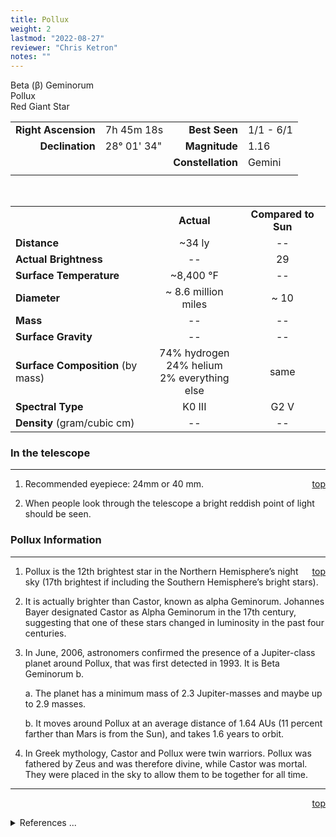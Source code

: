 ```yaml
---
title: Pollux
weight: 2
lastmod: "2022-08-27"
reviewer: "Chris Ketron"
notes: ""
---
```


<script src="/js/whatsup.js"></script>
<script type="text/javascript">
	var objectName ="Pollux"
	var objectDesc ="Beta Geminorum<br/>Red Giant Star<br/>in the Constellation<br/>Gemini"
	var objectImage=""
</script>

<span style='float:right;'><div id=whatsup></div></span>

Beta (&beta;) Geminorum  
Pollux  
Red Giant Star  

|   |   |   |   |
|--:|:--|--:|:--|
|**Right Ascension**|7h 45m 18s|**Best Seen**| 1/1 - 6/1 |
|**Declination**|28&deg; 01' 34"|**Magnitude**| 1.16 |
|  |  |**Constellation**|Gemini|
|  |  |  |

<br/>

|  |  |  |
|--|:--:|:--:|
|  |**Actual**|**Compared to Sun**|
|**Distance**| ~34 ly | -- |
|**Actual Brightness**| -- | 29 |
|**Surface Temperature**| ~8,400 &deg;F| -- |
|**Diameter**| ~ 8.6 million miles | ~ 10 |
|**Mass**|--| -- |
|**Surface Gravity**|--|--|
|**Surface Composition** (by mass)|74% hydrogen<br>24% helium<br>2% everything else|same|
|**Spectral Type**| K0 III | G2 V |
|**Density** (gram/cubic cm)|--|--|

### In the telescope

---
<span style='float:right;'>[top](#)</span>

1.  Recommended eyepiece: 24mm or 40 mm.

2.  When people look through the telescope a bright reddish point of light should be seen.

### Pollux Information

---
<span style='float:right;'>[top](#)</span>

1.  Pollux is the 12th brightest star in the Northern Hemisphere’s night sky (17th brightest if including the Southern Hemisphere’s bright stars).
   
2.  It is actually brighter than Castor, known as alpha Geminorum.  Johannes Bayer designated Castor as Alpha Geminorum in the 17th century, suggesting that one of these stars changed in luminosity in the past four centuries. 
 
3.  In June, 2006, astronomers confirmed the presence of a Jupiter-class planet around Pollux, that was first detected in 1993.  It is Beta Geminorum b.

    a.  The planet has a minimum mass of 2.3 Jupiter-masses and maybe up to 2.9 masses.

    b.  It moves around Pollux at an average distance of 1.64 AUs  (11 percent farther than Mars is from the Sun), and takes 1.6 years to orbit.

4.  In Greek mythology, Castor and Pollux were twin warriors.  Pollux was fathered by Zeus and was therefore divine, while Castor was mortal.  They were placed in the sky to allow them to be together for all time.

---
<span style='float:right;'>[top](#)</span>
<br/>
<details>
<summary>References ...</summary>

|   |   |   | 
|---|---|---|
|**Item**|**Updated**|**Notes**| 
|Coordinates|2003-01-07|tweaked a bit, now OK with Scott’s The Flamsteed Collection and SIMBAD|
|Magnitude|2003-01-07|OK with Flamsteed and SIMBAD|
|Distance|2003-01-07|OK with Flamsteed and SIMBAD|
|Actual Brightness|2003-01-07|previously said 35 – but with Flamsteed more like 29|
|Surface Temperature|2003-01-07|with range given in Flamsteed for K stars: 3500-4900 K... pollux is K0, so upper end of range|
|Diameter|2003-01-07|previously 3.6 million miles / 4-5 times Sun – but this says can calculate 11 times sun, measure angular diameter and 8.3 times sun <http://www.astro.uiuc.edu/~kaler/sow/pollux.html>|
|Mass| -- |   |
|Surface Gravity| -- |   |
|Surface Composition|2003-01-07|OK for all stars|
|Spectral Type|2003-01-07|OK with Flamsteed, SIMBAD|
|Density| -- |   |
|Other Information|2003-01-07|brightness rank from Hipparcos page<br/>Other from <http://www.astro.uiuc.edu/~kaler/sow/pollux.html><br/>Planet info - 2006-09-11 - <http://www.solstation.com/stars2/pollux.htm><br/><http://www.astro.uiuc.edu/~kaler/sow/pollux.html><br/>Regarding Bayer designation - <http://www.solstation.com/stars2/pollux.htm>|
</details>
